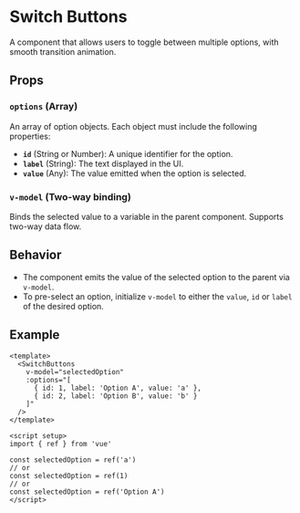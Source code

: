# Switch Buttons

A component that allows users to toggle between multiple options, with smooth transition animation.

## Props

### `options` (Array)
An array of option objects. Each object must include the following properties:

- **`id`** (String or Number): A unique identifier for the option.
- **`label`** (String): The text displayed in the UI.
- **`value`** (Any): The value emitted when the option is selected.

### `v-model` (Two-way binding)
Binds the selected value to a variable in the parent component. Supports two-way data flow.

## Behavior

- The component emits the value of the selected option to the parent via `v-model`.
- To pre-select an option, initialize `v-model` to either the `value`, `id` or `label` of the desired option.

## Example

```vue
<template>
  <SwitchButtons
    v-model="selectedOption"
    :options="[
      { id: 1, label: 'Option A', value: 'a' },
      { id: 2, label: 'Option B', value: 'b' }
    ]"
  />
</template>

<script setup>
import { ref } from 'vue'

const selectedOption = ref('a')
// or
const selectedOption = ref(1)
// or
const selectedOption = ref('Option A')
</script>
